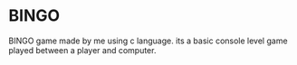 # BINGO
BINGO game made by me using c language. its a basic console level game played between a player and computer.
